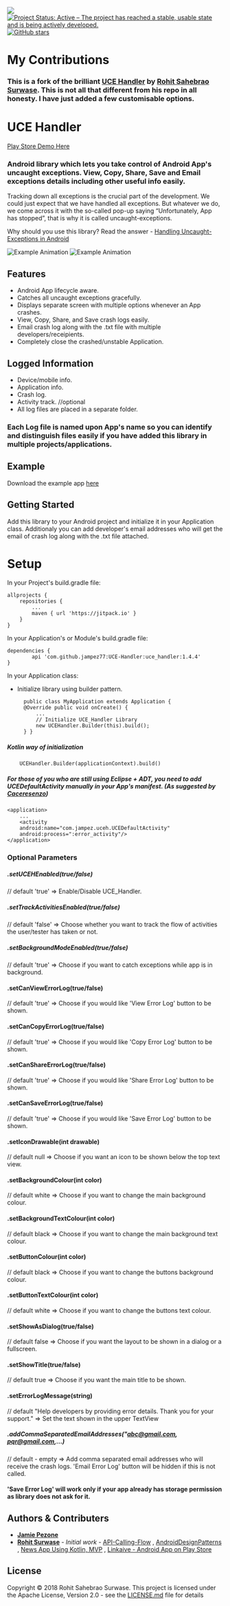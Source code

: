 [![](https://jitpack.io/v/jampez77/UCE-Handler.svg)](https://jitpack.io/#jampez77/UCE-Handler) [![Project Status: Active – The project has reached a stable, usable state and is being actively developed.](http://www.repostatus.org/badges/latest/active.svg)](http://www.repostatus.org/#active) [![GitHub stars](https://img.shields.io/github/stars/jampez77/UCE-Handler.svg?style=social&label=Star)](https://GitHub.com/jampez77/UCE-Handler/stargazers) 

<!-- [![](https://jitpack.io/v/jampez77/UCE-Handler/month.svg)](https://jitpack.io/#jampez77/UCE-Handler) [![](https://jitpack.io/v/jampez77/UCE-Handler/week.svg)](https://jitpack.io/#jampez77/UCE-Handler) -->

# My Contributions
### This is a fork of the brilliant [UCE Handler](https://github.com/RohitSurwase/UCE-Handler) by [Rohit Sahebrao Surwase](https://github.com/RohitSurwase). This is not all that different from his repo in all honesty. I have just added a few customisable options.

# UCE Handler

[Play Store Demo Here](https://play.google.com/store/apps/details?id=com.jampez.use_handler)

### Android library which lets you take control of Android App's uncaught exceptions. View, Copy, Share, Save and Email exceptions details including other useful info easily.
Tracking down all exceptions is the crucial part of the development. We could just expect that we have handled all exceptions. But whatever we do, we come across it with the so-called pop-up saying “Unfortunately, App has stopped”, that is why it is called uncaught-exceptions.

Why should you use this library? Read the answer - [Handling Uncaught-Exceptions in Android](https://android.jlelse.eu/handling-uncaught-exceptions-in-android-d818ffb20181)

![Example Animation](https://github.com/jampez77/UCE-Handler/raw/master/art/uce_feature.png)         ![Example Animation](https://github.com/jampez77/UCE-Handler/raw/master/art/uce_handler_example.gif)


## Features
* Android App lifecycle aware.
* Catches all uncaught exceptions gracefully.
* Displays separate screen with multiple options whenever an App crashes.
* View, Copy, Share, and Save crash logs easily.
* Email crash log along with the .txt file with multiple developers/receipients.
* Completely close the crashed/unstable Application.

## Logged Information
* Device/mobile info.
* Application info.
* Crash log.
* Activity track. //optional
* All log files are placed in a separate folder.

### Each Log file is named upon App's name so you can identify and distinguish files easily if you have added this library in multiple projects/applications.


## Example
Download the example app [here](https://github.com/jampez77/UCE-Handler/raw/master/UCE_Handler_Example.apk)

## Getting Started
Add this library to your Android project and initialize it in your Application class. Additionaly you can add developer's email addresses who will get the email of crash log along with the .txt file attached.

# Setup
In your Project's build.gradle file:

	allprojects {
		repositories {
			...
			maven { url 'https://jitpack.io' }
		}
	}

In your Application's or Module's build.gradle file:

	dependencies {
	        api 'com.github.jampez77:UCE-Handler:uce_handler:1.4.4'
	}

In your Application class:
* Initialize library using builder pattern.
    
		public class MyApplication extends Application {
		@Override public void onCreate() { 
			...
			// Initialize UCE_Handler Library
			new UCEHandler.Builder(this).build();
		} }

##### Kotlin way of initialization

        UCEHandler.Builder(applicationContext).build()
	
##### For those of you who are still using Eclipse + ADT, you need to add UCEDefaultActivity manually in your App's manifest. (As suggested by [Caceresenzo](https://github.com/RohitSurwase/UCE-Handler/issues/2#issuecomment-385262850))

	<application>
	    ...
	    <activity
		android:name="com.jampez.uceh.UCEDefaultActivity"
		android:process=":error_activity"/>
	</application>

### Optional Parameters
##### .setUCEHEnabled(true/false)
//  default 'true'
 =>  Enable/Disable UCE_Handler.
##### .setTrackActivitiesEnabled(true/false)
//  default 'false'
 =>  Choose whether you want to track the flow of activities the user/tester has taken or not.
##### .setBackgroundModeEnabled(true/false)
//  default 'true'
 =>  Choose if you want to catch exceptions while app is in background.
#### .setCanViewErrorLog(true/false)
// default 'true'
=> Choose if you would like 'View Error Log' button to be shown.
#### .setCanCopyErrorLog(true/false)
// default 'true'
=> Choose if you would like 'Copy Error Log' button to be shown.
#### .setCanShareErrorLog(true/false)
// default 'true'
=> Choose if you would like 'Share Error Log' button to be shown.
#### .setCanSaveErrorLog(true/false)
// default 'true'
=> Choose if you would like 'Save Error Log' button to be shown.
#### .setIconDrawable(int drawable)
// default null
=> Choose if you want an icon to be shown below the top text view.
#### .setBackgroundColour(int color)
// default white
=> Choose if you want to change the main background colour.
#### .setBackgroundTextColour(int color)
// default black
=> Choose if you want to change the main background text colour.
#### .setButtonColour(int color)
// default black
=> Choose if you want to change the buttons background colour.
#### .setButtonTextColour(int color)
// default white
=> Choose if you want to change the buttons text colour.
#### .setShowAsDialog(true/false)
// default false
=> Choose if you want the layout to be shown in a dialog or a fullscreen.
#### .setShowTitle(true/false)
// default true
=> Choose if you want the main title to be shown.
#### .setErrorLogMessage(string)
// default "Help developers by providing error details. Thank you for your support."
=> Set the text shown in the upper TextView
##### .addCommaSeparatedEmailAddresses("abc@gmail.com, pqr@gmail.com,...)
// default - empty
 =>  Add comma separated email addresses who will receive the crash logs. 'Email Error Log' button will be hidden if this is not called.

#### 'Save Error Log' will work only if your app already has storage permission as library does not ask for it.

## Authors & Contributers
* [**Jamie Pezone**](https://github.com/jampez77)
* [**Rohit Surwase**](https://github.com/RohitSurwase) - *Initial work* - [API-Calling-Flow](https://github.com/RohitSurwase/API-Calling-Flow) , [AndroidDesignPatterns](https://github.com/RohitSurwase/AndroidDesignPatterns) , [News App Using Kotlin, MVP](https://github.com/RohitSurwase/News-Kotlin-MVP) ,  [Linkaive - Android App on Play Store](https://play.google.com/store/apps/details?id=com.rohitss.saveme)

## License
Copyright © 2018 Rohit Sahebrao Surwase.
This project is licensed under the Apache License, Version 2.0 - see the [LICENSE.md](LICENSE.md) file for details
